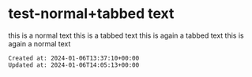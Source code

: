 # test-normal+tabbed text

this is a normal text
this is a tabbed text
this is again a tabbed text
this is again a normal text

    Created at: 2024-01-06T13:37:10+00:00
    Updated at: 2024-01-06T14:05:13+00:00

